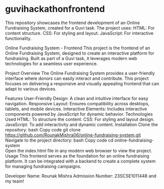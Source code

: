 # guvihackathonfrontend
This repository showcases the frontend development of an Online Fundraising System, created for a Guvi task. The project uses:  HTML: For content structure. CSS: For styling and layout. JavaScript: For interactive functionality.

Online Fundraising System - Frontend
This project is the frontend of an Online Fundraising System, designed to create an interactive platform for fundraising. Built as part of a Guvi task, it leverages modern web technologies for a seamless user experience.

Project Overview
The Online Fundraising System provides a user-friendly interface where donors can easily interact and contribute. This project focuses on delivering a responsive and visually appealing frontend that can adapt to various devices.

Features
User-Friendly Design: A clean and intuitive interface for easy navigation.
Responsive Layout: Ensures compatibility across desktops, tablets, and mobile devices.
Interactive Elements: Includes interactive components powered by JavaScript for dynamic behavior.
Technologies Used
HTML: To structure the content.
CSS: For styling and layout design.
JavaScript: To add interactivity and dynamic content.
Installation
Clone the repository:
bash
Copy code
git clone https://github.com/RounakMishra06/online-fundraising-system.git  
Navigate to the project directory:
bash
Copy code
cd online-fundraising-system  
Open the index.html file in any modern web browser to view the project.
Usage
This frontend serves as the foundation for an online fundraising platform. It can be integrated with a backend to create a complete system for managing fundraising campaigns.

Developer
Name: Rounak Mishra
Admission Number: 23SCSE1011448
and my team!
